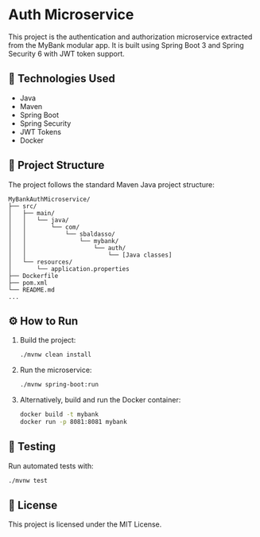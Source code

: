 # Auth Microservice

This project is the authentication and authorization microservice extracted from the MyBank modular app. It is built using Spring Boot 3 and Spring Security 6 with JWT token support.

## 🚀 Technologies Used

* Java
* Maven
* Spring Boot
* Spring Security
* JWT Tokens
* Docker

## 📁 Project Structure

The project follows the standard Maven Java project structure:

```
MyBankAuthMicroservice/
├── src/
│   ├── main/
│   │   └── java/
│   │       └── com/
│   │           └── sbaldasso/
│   │               └── mybank/
│   │                   └── auth/
│   │                       └── [Java classes]
│   └── resources/
│       └── application.properties
├── Dockerfile
├── pom.xml
└── README.md
...
```

## ⚙️ How to Run

1. Build the project:

   ```bash
   ./mvnw clean install
   ```

2. Run the microservice:

   ```bash
   ./mvnw spring-boot:run
   ```

3. Alternatively, build and run the Docker container:

   ```bash
   docker build -t mybank
   docker run -p 8081:8081 mybank
   ```

## 🧪 Testing

Run automated tests with:

```bash
./mvnw test
```

## 📄 License

This project is licensed under the MIT License.
